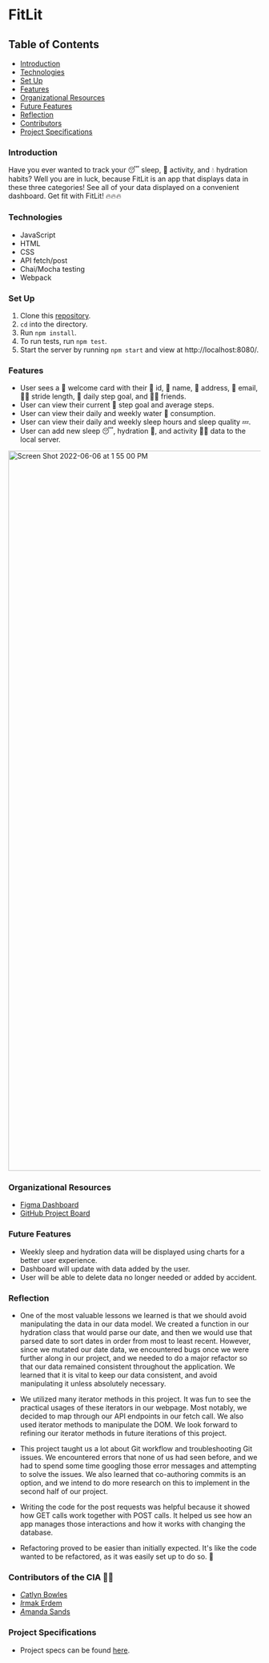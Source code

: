 # FitLit

## Table of Contents
- [Introduction](#introduction)
- [Technologies](#technologies)
- [Set Up](#set-up)
- [Features](#features)
- [Organizational Resources](#organizational-resources)
- [Future Features](#future-features)
- [Reflection](#reflection)
- [Contributors](#contributors)
- [Project Specifications](#project-specifications)

### Introduction
Have you ever wanted to track your 😴 sleep, 🥾 activity, and 💧 hydration habits? Well you are in luck, because FitLit is an app that displays data in these three categories! See all of your data displayed on a convenient dashboard. Get fit with FitLit! 🔥🔥🔥

### Technologies
- JavaScript
- HTML
- CSS
- API fetch/post
- Chai/Mocha testing
- Webpack

### Set Up
1. Clone this [repository](https://github.com/ASands17/fitlit).
2. `cd` into the directory.
3. Run `npm install`.
4. To run tests, run `npm test`.
5. Start the server by running `npm start` and view at http://localhost:8080/.

### Features
- User sees a 👋 welcome card with their 🪪 id, 🤠 name, 🏡 address, 💌 email, 🏃‍♀️ stride length, 🥅 daily step goal, and 👯‍♀️ friends.
- User can view their current 🦶 step goal and average steps.
- User can view their daily and weekly water 🚰 consumption.
- User can view their daily and weekly sleep hours and sleep quality 💤.
- User can add new sleep 😴, hydration 🐳, and activity 🏃💨 data to the local server. 

<img width="1437" alt="Screen Shot 2022-06-06 at 1 55 00 PM" src="https://user-images.githubusercontent.com/98493391/172237647-e4b8ec12-9467-454f-8744-e319d2a5ecc5.png">


### Organizational Resources
- [Figma Dashboard](https://www.figma.com/file/SxZltJr5XcWric3Lbufna7/CIA's-Dashboard-Template?node-id=0%3A1)
- [GitHub Project Board](https://github.com/ASands17/fitlit/projects/1)

### Future Features
- Weekly sleep and hydration data will be displayed using charts for a better user experience.
- Dashboard will update with data added by the user. 
- User will be able to delete data no longer needed or added by accident. 

### Reflection
- One of the most valuable lessons we learned is that we should avoid manipulating the data in our data model. We created a function in our hydration class that would parse our date, and then we would use that parsed date to sort dates in order from most to least recent. However, since we mutated our date data, we encountered bugs once we were further along in our project, and we needed to do a major refactor so that our data remained consistent throughout the application. We learned that it is vital to keep our data consistent, and avoid manipulating it unless absolutely necessary. 

- We utilized many iterator methods in this project. It was fun to see the practical usages of these iterators in our webpage. Most notably, we decided to map through our API endpoints in our fetch call. We also used iterator methods to manipulate the DOM. We look forward to refining our iterator methods in future iterations of this project. 

- This project taught us a lot about Git workflow and troubleshooting Git issues. We encountered errors that none of us had seen before, and we had to spend some time googling those error messages and attempting to solve the issues. We also learned that co-authoring commits is an option, and we intend to do more research on this to implement in the second half of our project.

- Writing the code for the post requests was helpful because it showed how GET calls work together with POST calls. It helped us see how an app manages those interactions and how it works with changing the database. 

- Refactoring proved to be easier than initially expected. It's like the code wanted to be refactored, as it was easily set up to do so. 🤪

### Contributors of the CIA 🕵️‍♀️
- [*C*atlyn Bowles](https://www.linkedin.com/in/catlyn-bowles/)
- [*I*rmak Erdem](https://www.linkedin.com/in/irmakerdem/)
- [*A*manda Sands](https://www.linkedin.com/in/amanda-sands1/)

### Project Specifications
- Project specs can be found [here](https://frontend.turing.edu/projects/Fitlit-part-one.html).
